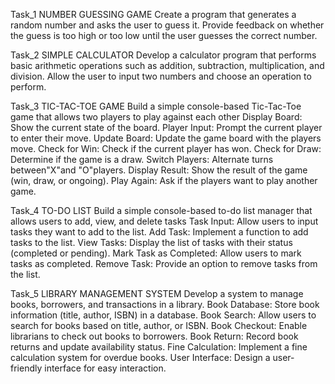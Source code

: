 Task_1 
NUMBER GUESSING GAME
Create a program that generates a random number and asks the
user to guess it. Provide feedback on whether the guess is too
high or too low until the user guesses the correct number.

Task_2
SIMPLE CALCULATOR
Develop a calculator program that performs basic arithmetic
operations such as addition, subtraction, multiplication, and
division. Allow the user to input two numbers and choose an
operation to perform.

Task_3
TIC-TAC-TOE GAME
Build a simple console-based Tic-Tac-Toe game that
allows two players to play against each other
Display Board: Show the current state of the board.
Player Input: Prompt the current player to enter their move.
Update Board: Update the game board with the players move.
Check for Win: Check if the current player has won.
Check for Draw: Determine if the game is a draw.
Switch Players: Alternate turns between"X"and "O"players.
Display Result: Show the result of the game (win, draw, or ongoing).
Play Again: Ask if the players want to play another game.

Task_4
TO-DO LIST
Build a simple console-based to-do list
manager that allows users to add, view, and delete tasks
Task Input: Allow users to input tasks they want to add to the list.
Add Task: Implement a function to add tasks to the list.
View Tasks: Display the list of tasks with their status (completed or pending).
Mark Task as Completed: Allow users to mark tasks as completed.
Remove Task: Provide an option to remove tasks from the list.

Task_5
LIBRARY MANAGEMENT SYSTEM
Develop a system to manage books, borrowers, and transactions in a library.
Book Database: Store book information (title, author, ISBN) in a database.
Book Search: Allow users to search for books based on title, author, or ISBN.
Book Checkout: Enable librarians to check out books to borrowers.
Book Return: Record book returns and update availability status.
Fine Calculation: Implement a fine calculation system for overdue books.
User Interface: Design a user-friendly interface for easy interaction.